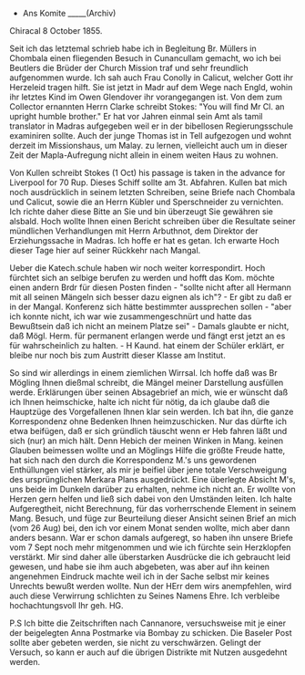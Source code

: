 + Ans Komite _____(Archiv)

 Chiracal 8 October 1855.

Seit ich das letztemal schrieb habe ich in Begleitung Br. Müllers in Chombala einen fliegenden Besuch in Cunancullam gemacht, wo ich bei Beutlers die Brüder der Church Mission traf und sehr freundlich aufgenommen wurde. Ich sah auch Frau Conolly in Calicut, welcher Gott ihr Herzeleid tragen hilft. Sie ist jetzt in Madr auf dem Wege nach Engld, wohin ihr letztes Kind im Owen Glendover ihr vorangegangen ist. Von dem zum Collector ernannten Herrn Clarke schreibt Stokes: "You will find Mr Cl. an upright humble brother." Er hat vor Jahren einmal sein Amt als tamil translator in Madras aufgegeben weil er in der bibellosen Regierungsschule examiniren sollte. 
Auch der junge Thomas ist in Tell aufgezogen und wohnt derzeit im Missionshaus, um Malay. zu lernen, vielleicht auch um in dieser Zeit der Mapla-Aufregung nicht allein in einem weiten Haus zu wohnen.

Von Kullen schreibt Stokes (1 Oct) his passage is taken in the advance for Liverpool for 70 Rup. Dieses Schiff sollte am 3t. Abfahren. Kullen bat mich noch ausdrücklich in seinem letzten Schreiben, seine Briefe nach Chombala und Calicut, sowie die an Herrn Kübler und Sperschneider zu vernichten. Ich richte daher diese Bitte an Sie und bin überzeugt Sie gewähren sie alsbald. 
Hoch wollte Ihnen einen Bericht schreiben über die Resultate seiner mündlichen Verhandlungen mit Herrn Arbuthnot, dem Direktor der Erziehungssache in Madras. Ich hoffe er hat es getan. Ich erwarte Hoch dieser Tage hier auf seiner Rückkehr nach Mangal.

Ueber die Katech.schule haben wir noch weiter korrespondirt. Hoch fürchtet sich an selbige berufen zu werden und hofft das Kom. möchte einen andern Brdr für diesen Posten finden - "sollte nicht after all Hermann mit all seinen Mängeln sich besser dazu eignen als ich"? - Er gibt zu daß er in der Mangal. Konferenz sich hätte bestimmter aussprechen sollen - "aber ich konnte nicht, ich war wie zusammengeschnürt und hatte das Bewußtsein daß ich nicht an meinem Platze sei" - Damals glaubte er nicht, daß Mögl. Herm. für permanent erlangen werde und fängt erst jetzt an es für wahrscheinlich zu halten. - H Kaund. hat einem der Schüler erklärt, er bleibe nur noch bis zum Austritt dieser Klasse am Institut.

So sind wir allerdings in einem ziemlichen Wirrsal. Ich hoffe daß was Br Mögling Ihnen dießmal schreibt, die Mängel meiner Darstellung ausfüllen werde. Erklärungen über seinen Absagebrief an mich, wie er wünscht daß ich Ihnen heimschicke, halte ich nicht für nötig, da ich glaube daß die Hauptzüge des Vorgefallenen Ihnen klar sein werden. Ich bat ihn, die ganze Korrespondenz ohne Bedenken Ihnen heimzuschicken. Nur das dürfte ich etwa beifügen, daß er sich gründlich täuscht wenn er Heb fahren läßt und sich (nur) an mich hält. Denn Hebich der meinen Winken in Mang. keinen Glauben beimessen wollte und an Möglings Hilfe die größte Freude hatte, hat sich nach den durch die Korrespondenz M.'s uns gewordenen Enthüllungen viel stärker, als mir je beifiel über jene totale Verschweigung des ursprünglichen Merkara Plans ausgedrückt. Eine überlegte Absicht M's, uns beide im Dunkeln darüber zu erhalten, nehme ich nicht an. Er wollte von Herzen gern helfen und ließ sich dabei von den Umständen leiten. Ich halte Aufgeregtheit, nicht Berechnung, für das vorherrschende Element in seinem Mang. Besuch, und füge zur Beurteilung dieser Ansicht seinen Brief an mich (vom 26 Aug) bei, den ich vor einem Monat senden wollte, mich aber dann anders besann. War er schon damals aufgeregt, so haben ihn unsere Briefe vom 7 Sept noch mehr mitgenommen und wie ich fürchte sein Herzklopfen verstärkt. Mir sind daher alle überstarken Ausdrücke die ich gebraucht leid gewesen, und habe sie ihm auch abgebeten, was aber auf ihn keinen angenehmen Eindruck machte weil ich in der Sache selbst mir keines Unrechts bewußt werden wollte. Nun der HErr dem wirs anempfehlen, wird auch diese Verwirrung schlichten zu Seines Namens Ehre.
 Ich verbleibe hochachtungsvoll
 Ihr geh. HG.

P.S Ich bitte die Zeitschriften nach Cannanore, versuchsweise mit je einer der beigelegten Anna Postmarke via Bombay zu schicken. Die Baseler Post sollte aber gebeten werden, sie nicht zu verschwärzen. Gelingt der Versuch, so kann er auch auf die übrigen Distrikte mit Nutzen ausgedehnt werden. 
